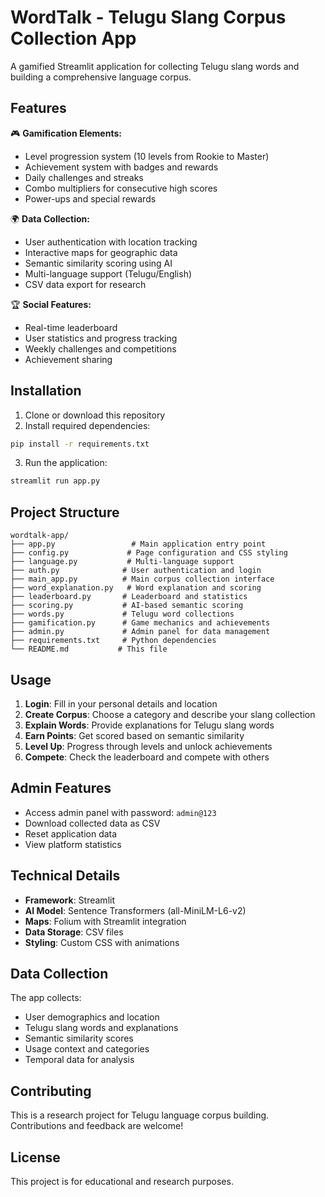 # WordTalk - Telugu Slang Corpus Collection App

A gamified Streamlit application for collecting Telugu slang words and building a comprehensive language corpus.

## Features

🎮 **Gamification Elements:**
- Level progression system (10 levels from Rookie to Master)
- Achievement system with badges and rewards
- Daily challenges and streaks
- Combo multipliers for consecutive high scores
- Power-ups and special rewards

🌍 **Data Collection:**
- User authentication with location tracking
- Interactive maps for geographic data
- Semantic similarity scoring using AI
- Multi-language support (Telugu/English)
- CSV data export for research

🏆 **Social Features:**
- Real-time leaderboard
- User statistics and progress tracking
- Weekly challenges and competitions
- Achievement sharing

## Installation

1. Clone or download this repository
2. Install required dependencies:
```bash
pip install -r requirements.txt
```

3. Run the application:
```bash
streamlit run app.py
```

## Project Structure

```
wordtalk-app/
├── app.py                 # Main application entry point
├── config.py             # Page configuration and CSS styling
├── language.py           # Multi-language support
├── auth.py              # User authentication and login
├── main_app.py          # Main corpus collection interface
├── word_explanation.py   # Word explanation and scoring
├── leaderboard.py       # Leaderboard and statistics
├── scoring.py           # AI-based semantic scoring
├── words.py             # Telugu word collections
├── gamification.py      # Game mechanics and achievements
├── admin.py             # Admin panel for data management
├── requirements.txt     # Python dependencies
└── README.md           # This file
```

## Usage

1. **Login**: Fill in your personal details and location
2. **Create Corpus**: Choose a category and describe your slang collection
3. **Explain Words**: Provide explanations for Telugu slang words
4. **Earn Points**: Get scored based on semantic similarity
5. **Level Up**: Progress through levels and unlock achievements
6. **Compete**: Check the leaderboard and compete with others

## Admin Features

- Access admin panel with password: `admin@123`
- Download collected data as CSV
- Reset application data
- View platform statistics

## Technical Details

- **Framework**: Streamlit
- **AI Model**: Sentence Transformers (all-MiniLM-L6-v2)
- **Maps**: Folium with Streamlit integration
- **Data Storage**: CSV files
- **Styling**: Custom CSS with animations

## Data Collection

The app collects:
- User demographics and location
- Telugu slang words and explanations
- Semantic similarity scores
- Usage context and categories
- Temporal data for analysis

## Contributing

This is a research project for Telugu language corpus building. Contributions and feedback are welcome!

## License

This project is for educational and research purposes.